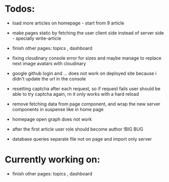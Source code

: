 # Todos:

- load more articles on homepage - start from 9 article

- make pages static by fetching the user client side instead of server side - specially write-article

- finish other pages: topics , dashboard

- fixing cloudinary console error for sizes and maybe manage to replace next image avatars with cloudinary

- google github login and ... does not work on deployed site because i didn't update the url in the console

- resetting captcha after each request, so if request fails user should be able to try captcha again, rn it only works with a hard reload

- remove fetching data from page component, and wrap the new server components in suspense like in home page

- homepage open graph does not work

- after the first article user role should become author !BIG BUG

- database queries separate file not on page and import only server

# Currently working on:

- finish other pages: topics , dashboard
